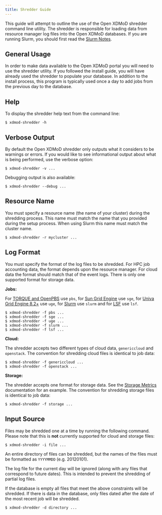 ```yaml
---
title: Shredder Guide
---
```


This guide will attempt to outline the use of the Open XDMoD shredder
command line utility.  The shredder is responsible for loading data from
resource manager log files into the Open XDMoD databases.  If you are
running Slurm, you should first read the
[Slurm Notes](resource-manager-slurm.html).

General Usage
-------------

In order to make data available to the Open XDMoD portal you will need
to use the shredder utility. If you followed the install guide, you will
have already used the shredder to populate your database. In addition to
the install process, this program is typically used once a day to add
jobs from the previous day to the database.

Help
----

To display the shredder help text from the command line:

    $ xdmod-shredder -h

Verbose Output
--------------

By default the Open XDMoD shredder only outputs what it considers to be
warnings or errors. If you would like to see informational output about
what is being performed, use the verbose option:

    $ xdmod-shredder -v ...

Debugging output is also available:

    $ xdmod-shredder --debug ...

Resource Name
-------------

You must specify a resource name (the name of your cluster) during the
shredding process.  This name must match the name that you provided
during the setup process.  When using Slurm this name must match the
cluster name.

    $ xdmod-shredder -r mycluster ...

Log Format
----------

You must specify the format of the log files to be shredded.  For HPC job
accounting data, the format depends upon the resource manager.  For cloud data
the format should match that of the event logs.  There is only one supported
format for storage data.

**Jobs:**

For [TORQUE and OpenPBS][pbs] use `pbs`, for [Sun Grid Engine][sge] use
`sge`, for [Univa Grid Engine 8.2+][uge] use `uge`, for [Slurm][] use
`slurm` and for [LSF][] use `lsf`.

    $ xdmod-shredder -f pbs ...
    $ xdmod-shredder -f sge ...
    $ xdmod-shredder -f uge ...
    $ xdmod-shredder -f slurm ...
    $ xdmod-shredder -f lsf ...

[pbs]:   resource-manager-pbs.md
[sge]:   resource-manager-sge.md
[uge]:   resource-manager-uge.md
[slurm]: resource-manager-slurm.md
[lsf]:   resource-manager-lsf.md

**Cloud:**

The shredder accepts two different types of cloud data, `genericcloud` and `openstack`.
The convention for shredding cloud files is identical to job data:

    $ xdmod-shredder -f genericcloud ...
    $ xdmod-shredder -f openstack ...

**Storage:**

The shredder accepts one format for storage data.  See the [Storage
Metrics](storage.md) documentation for an example.  The convention for
shredding storage files is identical to job data:

    $ xdmod-shredder -f storage ...

Input Source
------------

Files may be shredded one at a time by running the following command.  Please
note that this is **not** currently supported for cloud and storage files:

    $ xdmod-shredder -i file ...

An entire directory of files can be shredded, but the names of the files
must be formatted as `YYYYMMDD` (e.g. 20120101).

The log file for the current day will be ignored (along with any files
that correspond to future dates). This is intended to prevent the
shredding of partial log files.

If the database is empty all files that meet the above constraints will
be shredded. If there is data in the database, only files dated after
the date of the most recent job will be shredded.

    $ xdmod-shredder -d directory ...
